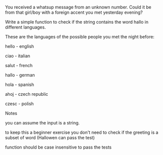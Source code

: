 You received a whatsup message from an unknown number. Could it be from that girl/boy with a foreign accent you met yesterday evening?

Write a simple function to check if the string contains the word hallo in different languages.

These are the languages of the possible people you met the night before:

hello - english

ciao - italian

salut - french

hallo - german

hola - spanish

ahoj - czech republic

czesc - polish


Notes

you can assume the input is a string.

to keep this a beginner exercise you don't need to check if the greeting is a subset of word (Hallowen can pass the test)

function should be case insensitive to pass the tests

